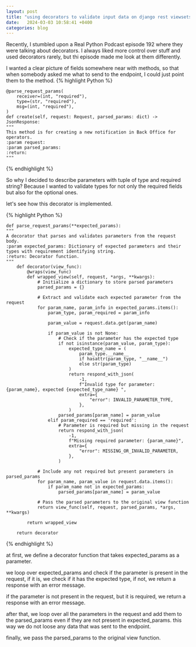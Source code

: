 ```yaml
---
layout: post
title: "using decorators to validate input data on django rest viewsets working example"
date:   2024-03-03 10:58:41 +0400
categories: blog
---
```

Recently, I stumbled upon a Real Python Podcast episode 192 where they were talking about decorators. 
I always liked more control over stuff and used decorators rarely, but thi episode made me look at them differently.

I wanted a clear picture of fields somewhere near with methods, so that when somebody asked me what to send to the endpoint, I could just point them to the method. 
{% highlight Python %}

    @parse_request_params(
        receiver=(int, "required"),
        type=(str, "required"),
        msg=(int, "required"),
    )
    def create(self, request: Request, parsed_params: dict) -> JsonResponse:
    """
    This method is for creating a new notification in Back Office for operators.
    :param request:
    :param parsed_params:
    :return:
    """
{% endhighlight %}

So why I decided to describe parameters with tuple of type and required string?
Because I wanted to validate types for not only the required fields but also for the optional ones.

let's see how this decorator is implemented.

{% highlight Python %}

    def parse_request_params(**expected_params):
    """
    A decorator that parses and validates parameters from the request body.
    :param expected_params: Dictionary of expected parameters and their types with requirement identifying string.
    :return: Decorator function.
    """
        def decorator(view_func):
            @wraps(view_func)
            def wrapped_view(self, request, *args, **kwargs):
                # Initialize a dictionary to store parsed parameters
                parsed_params = {}
    
                # Extract and validate each expected parameter from the request
                for param_name, param_info in expected_params.items():
                    param_type, param_required = param_info
    
                    param_value = request.data.get(param_name)
    
                    if param_value is not None:
                        # Check if the parameter has the expected type
                        if not isinstance(param_value, param_type):
                            expected_type_name = (
                                param_type.__name__
                                if hasattr(param_type, "__name__")
                                else str(param_type)
                            )
                            return respond_with_json(
                                -1,
                                f"Invalid type for parameter: {param_name}, expected {expected_type_name} ",
                                extra={
                                    "error": INVALID_PARAMETER_TYPE,
                                },
                            )
                        parsed_params[param_name] = param_value
                    elif param_required == 'required':
                        # Parameter is required but missing in the request
                        return respond_with_json(
                            -1,
                            f"Missing required parameter: {param_name}",
                            extra={
                                "error": MISSING_OR_INVALID_PARAMETER,
                            },
                        )
    
                # Include any not required but present parameters in parsed_params
                for param_name, param_value in request.data.items():
                    if param_name not in expected_params:
                        parsed_params[param_name] = param_value
    
                # Pass the parsed parameters to the original view function
                return view_func(self, request, parsed_params, *args, **kwargs)
    
            return wrapped_view
    
        return decorator

{% endhighlight %}

at first, we define a decorator function that takes expected_params as a parameter.

we loop over expected_params and check if the parameter is present in the request,
if it is, we check if it has the expected type, if not, we return a response with an error message.

if the parameter is not present in the request, but it is required, we return a response with an error message.

after that, we loop over all the parameters in the request and add them to the parsed_params even if they are not present in expected_params.
this way we do not loose any data that was sent to the endpoint.

finally, we pass the parsed_params to the original view function.
